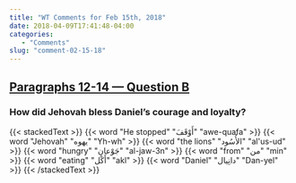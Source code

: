 ```yaml
---
title: "WT Comments for Feb 15th, 2018"
date: 2018-04-09T17:41:48-04:00
categories:
   - "Comments"
slug: "comment-02-15-18"
---
```


## [Paragraphs 12-14 — Question B](https://www.jw.org/en/publications/magazines/watchtower-simplified-february-2018/do-you-know-god-as-did-noah-daniel-job/#q12)

### How did Jehovah bless Daniel’s courage and loyalty?

{{< stackedText >}}
   {{< word "He stopped" "أَوْقَفَ" "awe-quafa" >}}
   {{< word "Jehovah" "يهوه" "Yh-wh" >}}
   {{< word "the lions" "الأُسُود" "al'us-ud" >}}
   {{< word "hungry" "جَوْعان" "al-jaw-3n" >}}
   {{< word "from" "من" "min" >}}
   {{< word "eating" "أَكْل" "akl" >}}
   {{< word "Daniel" "دانِيال" "Dan-yel" >}}
{{< /stackedText >}}
